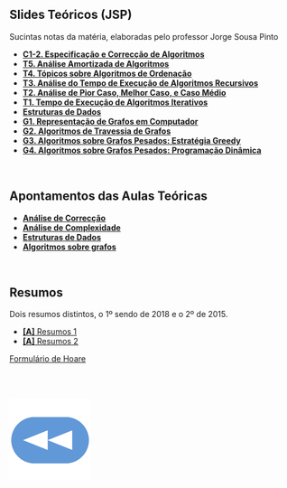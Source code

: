 ## Slides Teóricos (JSP)
Sucintas notas da matéria, elaboradas pelo professor Jorge Sousa Pinto
* [**C1-2. Especificação e Correcção de Algoritmos**](C1-2.pdf)
* [**T5. Análise Amortizada de Algoritmos**](T5.pdf)
* [**T4. Tópicos sobre Algoritmos de Ordenação**](T4.pdf)
* [**T3. Análise do Tempo de Execução de Algoritmos Recursivos**](T3.pdf)
* [**T2. Análise de Pior Caso, Melhor Caso, e Caso Médio**](T2.pdf)
* [**T1. Tempo de Execução de Algoritmos Iterativos**](T1.pdf)
* [**Estruturas de Dados**](EstruturasDados.pdf)
* [**G1. Representação de Grafos em Computador**](G1.pdf)
* [**G2. Algoritmos de Travessia de Grafos**](G2.pdf)
* [**G3. Algoritmos sobre Grafos Pesados: Estratégia Greedy**](G3.pdf)
* [**G4. Algoritmos sobre Grafos Pesados: Programação Dinâmica**](G4.pdf)

<br>

## Apontamentos das Aulas Teóricas 
* [**Análise de Correcção**](Correccao.pdf)
* [**Análise de Complexidade**](Complexidade.pdf)
* [**Estruturas de Dados**](Estruturas.pdf)
* [**Algoritmos sobre grafos**](Grafos.pdf)

<br>

## Resumos
Dois resumos distintos, o 1º sendo de 2018 e o 2º de 2015.
* [**[A]** Resumos 1](resumos1.pdf)
* [**[A]** Resumos 2](resumos2.pdf)

[Formulário de Hoare](Formulario_Hoare.pdf)

<br><br>

[![retroceder](https://raw.githubusercontent.com/David81820/Recursos-LCC/main/Rewind.png)](https://david81820.github.io/Recursos-LCC/2ano/1sem/AeC)
